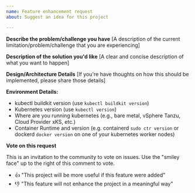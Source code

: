 ```yaml
---
name: Feature enhancement request
about: Suggest an idea for this project

---
```

**Describe the problem/challenge you have**
[A description of the current limitation/problem/challenge that you are experiencing]

**Description of the solution you'd like**
[A clear and concise description of what you want to happen]

**Design/Architecture Details**
[If you're have thoughts on how this should be implemented, please share those details]

**Environment Details:**

- kubectl buildkit version (use `kubectl buildkit version`)
- Kubernetes version (use `kubectl version`)
- Where are you running kubernetes (e.g., bare metal, vSphere Tanzu, Cloud Provider xKS, etc.)
- Container Runtime and version (e.g. containerd `sudo ctr version` or dockerd `docker version` on one of your kubernetes worker nodes)

**Vote on this request**

This is an invitation to the community to vote on issues.  Use the "smiley face" up to the right of this comment to vote.

- :+1: "This project will be more useful if this feature were added"
- :-1: "This feature will not enhance the project in a meaningful way"